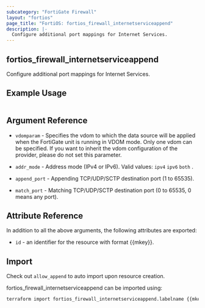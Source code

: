 ```yaml
---
subcategory: "FortiGate Firewall"
layout: "fortios"
page_title: "FortiOS: fortios_firewall_internetserviceappend"
description: |-
  Configure additional port mappings for Internet Services.
---
```


## fortios_firewall_internetserviceappend
Configure additional port mappings for Internet Services.

## Example Usage

```hcl

```

## Argument Reference
* `vdomparam` - Specifies the vdom to which the data source will be applied when the FortiGate unit is running in VDOM mode. Only one vdom can be specified. If you want to inherit the vdom configuration of the provider, please do not set this parameter.

* `addr_mode` - Address mode (IPv4 or IPv6). Valid values: `ipv4` `ipv6` `both` .
* `append_port` - Appending TCP/UDP/SCTP destination port (1 to 65535).
* `match_port` - Matching TCP/UDP/SCTP destination port (0 to 65535, 0 means any port).

## Attribute Reference

In addition to all the above arguments, the following attributes are exported:
* `id` - an identifier for the resource with format {{mkey}}.

## Import

Check out `allow_append` to auto import upon resource creation.

fortios_firewall_internetserviceappend can be imported using:
```sh
terraform import fortios_firewall_internetserviceappend.labelname {{mkey}}
```
